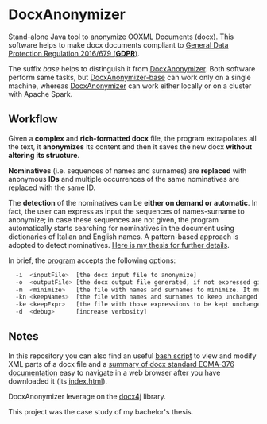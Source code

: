 # DocxAnonymizer
Stand-alone Java tool to anonymize OOXML Documents (docx). This software helps to make docx documents compliant to [General Data Protection Regulation 2016/679 (**GDPR**)](https://eur-lex.europa.eu/legal-content/IT/TXT/?uri=uriserv:OJ.L_.2016.119.01.0001.01.ITA&toc=OJ:L:2016:119:TOC).

The suffix *base* helps to distinguish it from [DocxAnonymizer](https://github.com/Lostefra/DocxAnonymizer). Both software perform same tasks, but [DocxAnonymizer-base](https://github.com/Lostefra/DocxAnonymizer-base) can work only on a single machine, whereas [DocxAnonymizer](https://github.com/Lostefra/DocxAnonymizer) can work either locally or on a cluster with Apache Spark.

## Workflow

Given a **complex** and **rich-formatted docx** file, the program extrapolates all the text, it **anonymizes** its content and then it saves the new docx **without altering its structure**.

**Nominatives** (i.e. sequences of names and surnames) are **replaced** with anonymous **IDs** and multiple occurrences of the same nominatives are replaced with the same ID. 

The **detection** of the nominatives can be **either on demand or automatic**. In fact, the user can express as input the sequences of names-surname to anonymize; in case these sequences are not given, the program automatically starts searching for nominatives in the document using dictionaries of Italian and English names. A pattern-based approach is adopted to detect nominatives. [Here is my thesis for further details](https://github.com/Lostefra/DocxAnonymizer-base/blob/master/docs/TESI_Lorenzo_Mario_Amorosa.pdf).

In brief, the [program](https://github.com/Lostefra/DocxAnonymizer-base/blob/4b7a2aa461b80a935c0066c71dd222028a9348b1/src/main/java/docxAnonymizer/App.java#L76) accepts the following options:
```sh
  -i  <inputFile>  [the docx input file to anonymize]
  -o  <outputFile> [the docx output file generated, if not expressed given by default]
  -m  <minimize>   [the file with names and surnames to minimize. It must contain one expression per line of the form: "<name1>:<name2>:[...]:<nameN>;<surname>", if not expressed the program will perform automatic detection of nominatives]
  -kn <keepNames>  [the file with names and surnames to keep unchanged (no minimization). It must contain one expression per line of the form: "<name1>:<name2>:[...]:<nameN>;<surname>"]
  -ke <keepExpr>   [the file with those expressions to be kept unchanged (not nominatives)]
  -d  <debug>      [increase verbosity]
```
  
## Notes

In this repository you can also find an useful [bash script](https://github.com/Lostefra/DocxAnonymizer-base/tree/master/tools) to view and modify XML parts of a docx file and a [summary of docx standard ECMA-376 documentation](https://github.com/Lostefra/DocxAnonymizer-base/blob/master/docs/WordML) easy to navigate in a web browser after you have downloaded it (its [index.html](https://github.com/Lostefra/DocxAnonymizer-base/blob/master/docs/WordML/index.html)). 

DocxAnonymizer leverage on the [docx4j](https://www.docx4java.org/trac/docx4j) library.

This project was the case study of my bachelor's thesis.
